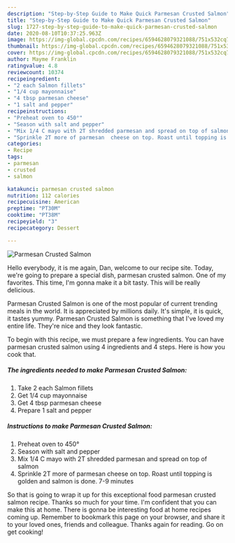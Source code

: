 ```yaml
---
description: "Step-by-Step Guide to Make Quick Parmesan Crusted Salmon"
title: "Step-by-Step Guide to Make Quick Parmesan Crusted Salmon"
slug: 1727-step-by-step-guide-to-make-quick-parmesan-crusted-salmon
date: 2020-08-10T10:37:25.963Z
image: https://img-global.cpcdn.com/recipes/6594628079321088/751x532cq70/parmesan-crusted-salmon-recipe-main-photo.jpg
thumbnail: https://img-global.cpcdn.com/recipes/6594628079321088/751x532cq70/parmesan-crusted-salmon-recipe-main-photo.jpg
cover: https://img-global.cpcdn.com/recipes/6594628079321088/751x532cq70/parmesan-crusted-salmon-recipe-main-photo.jpg
author: Mayme Franklin
ratingvalue: 4.8
reviewcount: 10374
recipeingredient:
- "2 each Salmon fillets"
- "1/4 cup mayonnaise"
- "4 tbsp parmesan cheese"
- "1 salt and pepper"
recipeinstructions:
- "Preheat oven to 450°"
- "Season with salt and pepper"
- "Mix 1/4 C mayo with 2T shredded parmesan and spread on top of salmon"
- "Sprinkle 2T more of parmesan  cheese on top. Roast until topping is golden and salmon is done. 7-9 minutes"
categories:
- Recipe
tags:
- parmesan
- crusted
- salmon

katakunci: parmesan crusted salmon 
nutrition: 112 calories
recipecuisine: American
preptime: "PT30M"
cooktime: "PT38M"
recipeyield: "3"
recipecategory: Dessert

---
```



![Parmesan Crusted Salmon](https://img-global.cpcdn.com/recipes/6594628079321088/751x532cq70/parmesan-crusted-salmon-recipe-main-photo.jpg)

Hello everybody, it is me again, Dan, welcome to our recipe site. Today, we're going to prepare a special dish, parmesan crusted salmon. One of my favorites. This time, I'm gonna make it a bit tasty. This will be really delicious.

Parmesan Crusted Salmon is one of the most popular of current trending meals in the world. It is appreciated by millions daily. It's simple, it is quick, it tastes yummy. Parmesan Crusted Salmon is something that I've loved my entire life. They're nice and they look fantastic.




To begin with this recipe, we must prepare a few ingredients. You can have parmesan crusted salmon using 4 ingredients and 4 steps. Here is how you cook that.

<!--inarticleads1-->

##### The ingredients needed to make Parmesan Crusted Salmon:

1. Take 2 each Salmon fillets
1. Get 1/4 cup mayonnaise
1. Get 4 tbsp parmesan cheese
1. Prepare 1 salt and pepper




<!--inarticleads2-->

##### Instructions to make Parmesan Crusted Salmon:

1. Preheat oven to 450°
1. Season with salt and pepper
1. Mix 1/4 C mayo with 2T shredded parmesan and spread on top of salmon
1. Sprinkle 2T more of parmesan  cheese on top. Roast until topping is golden and salmon is done. 7-9 minutes




So that is going to wrap it up for this exceptional food parmesan crusted salmon recipe. Thanks so much for your time. I'm confident that you can make this at home. There is gonna be interesting food at home recipes coming up. Remember to bookmark this page on your browser, and share it to your loved ones, friends and colleague. Thanks again for reading. Go on get cooking!

